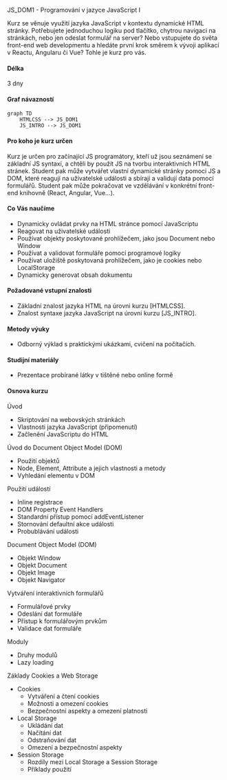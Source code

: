 JS_DOM1 - Programování v jazyce JavaScript I

Kurz se věnuje využití jazyka JavaScript v kontextu dynamické HTML stránky. Potřebujete jednoduchou logiku pod tlačítko, chytrou navigaci na stránkách, nebo jen odeslat formulář na server? Nebo vstupujete do světa front-end web developmentu a hledáte první krok směrem k vývoji aplikací v Reactu, Angularu či Vue? Tohle je kurz pro vás.

#### Délka

3 dny

#### Graf návazností

```mermaid
graph TD
    HTMLCSS --> JS_DOM1
    JS_INTRO --> JS_DOM1
```

#### Pro koho je kurz určen

Kurz je určen pro začínající JS programátory, kteří už jsou seznámení se základní JS syntaxí, a chtěli by použít JS na tvorbu interaktivních HTML stránek. Student pak může vytvářet vlastní dynamické stránky pomocí JS a DOM, které reagují na uživatelské události a sbírají a validují data pomocí formulářů. Student pak může pokračovat ve vzdělávání v konkrétní front-end knihovně (React, Angular, Vue…).

#### Co Vás naučíme

- Dynamicky ovládat prvky na HTML stránce pomocí JavaScriptu
- Reagovat na uživatelské události
- Používat objekty poskytované prohlížečem, jako jsou Document nebo Window
- Používat a validovat formuláře pomocí programové logiky
- Používat uložiště poskytovaná prohlížečem, jako je cookies nebo LocalStorage
- Dynamicky generovat obsah dokumentu

#### Požadované vstupní znalosti

- Základní znalost jazyka HTML na úrovni kurzu [HTMLCSS].
- Znalost syntaxe jazyka JavaScript na úrovni kurzu [JS_INTRO].

#### Metody výuky

- Odborný výklad s praktickými ukázkami, cvičení na počítačích.

#### Studijní materiály

- Prezentace probírané látky v tištěné nebo online formě

#### Osnova kurzu

Úvod

- Skriptování na webovských stránkách
- Vlastnosti jazyka JavaScript (připomenutí)
- Začlenění JavaScriptu do HTML

Úvod do Document Object Model (DOM)

- Použití objektů
- Node, Element, Attribute a jejich vlastnosti a metody
- Vyhledání elementu v DOM

Použití událostí

- Inline registrace
- DOM Property Event Handlers
- Standardní přístup pomocí addEventListener
- Stornování defaultní akce události
- Probublávání události

Document Object Model (DOM)

- Objekt Window
- Objekt Document
- Objekt Image
- Objekt Navigator

Vytváření interaktivních formulářů

- Formulářové prvky
- Odeslání dat formuláře
- Přístup k formulářovým prvkům
- Validace dat formuláře

Moduly

- Druhy modulů
- Lazy loading

Základy Cookies a Web Storage

- Cookies
  - Vytváření a čtení cookies
  - Možnosti a omezení cookies
  - Bezpečnostní aspekty a omezení platnosti
- Local Storage
  - Ukládání dat
  - Načítání dat
  - Odstraňování dat
  - Omezení a bezpečnostní aspekty
- Session Storage
  - Rozdíly mezi Local Storage a Session Storage
  - Příklady použití
